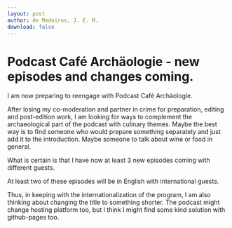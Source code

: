 ```yaml
---
layout: post
author: de Medeiros, J. E. M.
download: false
---
```

# Podcast Café Archäologie - new episodes and changes coming.
I am now preparing to reengage with Podcast Café Archäologie.

After losing my co-moderation and partner in crime for preparation, editing and post-edition work, I am looking for ways to complement the archaeological part of the podcast with culinary themes. Maybe the best way is to find someone who would prepare something separately and just add it to the introduction. Maybe someone to talk about wine or food in general.

What is certain is that I have now at least 3 new episodes coming with different guests. 

At least two of these episodes will be in English with international guests. 

Thus, in keeping with the internationalization of the program, I am also thinking about changing the title to something shorter.
The podcast might change hosting platform too, but I think I might find some kind solution with github-pages too.
